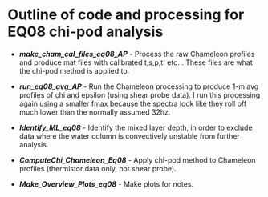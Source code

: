 
# Outline of code and processing for EQ08 chi-pod analysis

-  _**make_cham_cal_files_eq08_AP**_ - Process the raw Chameleon profiles and produce mat files with calibrated t,s,p,t' etc. . These files are what the chi-pod method is applied to.

-  _**run_eq08_avg_AP**_ - Run the Chameleon processing to produce 1-m avg profiles of chi and epsilon (using shear probe data). I run this processing again using a smaller fmax because the spectra look like they roll off much lower than the normally assumed 32hz.

- _**Identify_ML_eq08**_ - Identify the mixed layer depth, in order to exclude data where the water column is convectively unstable from further analysis.

-  _**ComputeChi_Chameleon_Eq08**_  - Apply chi-pod method to Chameleon profiles (thermistor data only, not shear probe).

-  _**Make_Overview_Plots_eq08**_ - Make plots for notes.
